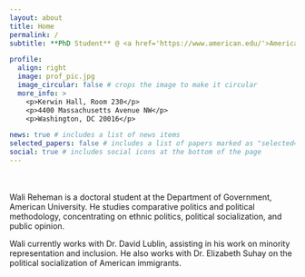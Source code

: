 ```yaml
---
layout: about
title: Home
permalink: /
subtitle: **PhD Student** @ <a href='https://www.american.edu/'>American University</a>

profile:
  align: right
  image: prof_pic.jpg
  image_circular: false # crops the image to make it circular
  more_info: >
    <p>Kerwin Hall, Room 230</p>
    <p>4400 Massachusetts Avenue NW</p>
    <p>Washington, DC 20016</p>

news: true # includes a list of news items
selected_papers: false # includes a list of papers marked as "selected={true}"
social: true # includes social icons at the bottom of the page
---
```


<br/><br/> 
Wali Reheman is a doctoral student at the Department of Government, American University. He studies comparative politics and political methodology, concentrating on ethnic politics, political socialization, and public opinion.

Wali currently works with Dr. David Lublin, assisting in his work on minority representation and inclusion. He also works with Dr. Elizabeth Suhay on the political socialization of American immigrants.
